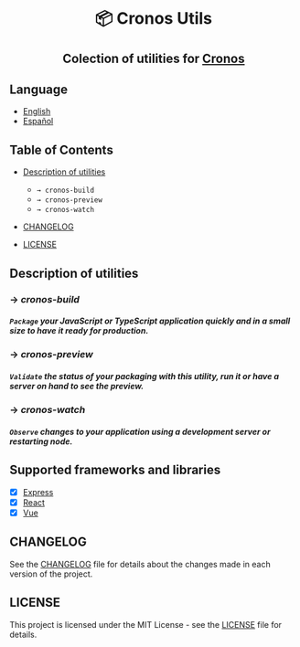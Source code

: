 <div align="center">

# 📦 Cronos Utils

## Colection of utilities for [Cronos](https://github.com/cronos-js/cronos.js)

</div>

## Language

- [English](README.md)
- [Español](README.es.md)

## Table of Contents

- [Description of utilities](#description-of-utilities)

  - `→ cronos-build`
  - `→ cronos-preview`
  - `→ cronos-watch`

- [CHANGELOG](#changelog)
- [LICENSE](#license)

## Description of utilities

### → **_cronos-build_**

##### `Package` your JavaScript or TypeScript application quickly and in a small size to have it ready for production.

### → **_cronos-preview_**

##### `Validate` the status of your packaging with this utility, run it or have a server on hand to see the preview.

### → **_cronos-watch_**

##### `Observe` changes to your application using a development server or restarting node.

## Supported frameworks and libraries

- [x] [Express](https://expressjs.com/)
- [x] [React](https://reactjs.org/)
- [x] [Vue](https://vuejs.org/)

## CHANGELOG

See the [CHANGELOG](CHANGELOG.md) file for details about the changes made in each version of the project.

## LICENSE

This project is licensed under the MIT License - see the [LICENSE](LICENSE) file for details.
